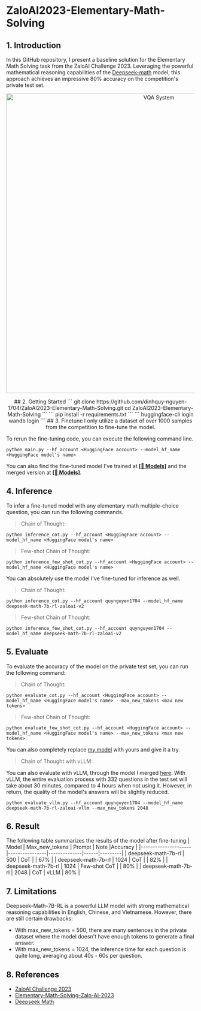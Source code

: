 # ZaloAI2023-Elementary-Math-Solving
## 1. Introduction
In this GitHub repository, I present a baseline solution for the Elementary Math Solving task from the ZaloAI Challenge 2023. Leveraging the powerful mathematical reasoning capabilities of the [Deepseek-math](https://huggingface.co/deepseek-ai/deepseek-math-7b-rl) model, this approach achieves an impressive 80% accuracy on the competition's private test set.
<p align="center">
  <img width="800" alt="VQA System" src="https://github.com/dinhquy-nguyen-1704/ZaloAI2023-Elementary-Math-Solving/assets/127675330/6d4dd117-d5bc-4ac1-a21c-5bbbca6538e9">
</p>
<p align="center">
## 2. Getting Started
```
git clone https://github.com/dinhquy-nguyen-1704/ZaloAI2023-Elementary-Math-Solving.git
cd ZaloAI2023-Elementary-Math-Solving
```
```
pip install -r requirements.txt
```
```
huggingface-cli login
wandb login
```
## 3. Finetune
I only utilize a dataset of over 1000 samples from the competition to fine-tune the model.

To rerun the fine-tuning code, you can execute the following command line.
```
python main.py --hf_account <HuggingFace account> --model_hf_name <HuggingFace model's name>
```
You can also find the fine-tuned model I've trained at <a href="https://huggingface.co/quynguyen1704/deepseek-math-7b-rl-zaloai-v2"><b>[🤗 Models]</b></a> and the merged version at <a href="https://huggingface.co/quynguyen1704/deepseek-math-7b-rl-zaloai-vllm"><b>[🤗 Models]</b></a>.
## 4. Inference
To infer a fine-tuned model with any elementary math multiple-choice question, you can run the following commands.
> Chain of Thought:
```
python inference_cot.py --hf_account <HuggingFace account> --model_hf_name <HuggingFace model's name>
```
> Few-shot Chain of Thought:
```
python inference_few_shot_cot.py --hf_account <HuggingFace account> --model_hf_name <HuggingFace model's name>
```
You can absolutely use the model I've fine-tuned for inference as well.
> Chain of Thought:
```
python inference_cot.py --hf_account quynguyen1704 --model_hf_name deepseek-math-7b-rl-zaloai-v2
```
> Few-shot Chain of Thought:
```
python inference_few_shot_cot.py --hf_account quynguyen1704 --model_hf_name deepseek-math-7b-rl-zaloai-v2
```
## 5. Evaluate
To evaluate the accuracy of the model on the private test set, you can run the following command:
> Chain of Thought:
```
python evaluate_cot.py --hf_account <HuggingFace account> --model_hf_name <HuggingFace model's name> --max_new_tokens <max new tokens>
```
> Few-shot Chain of Thought:
```
python evaluate_few_shot_cot.py --hf_account <HuggingFace account> --model_hf_name <HuggingFace model's name> --max_new_tokens <max new tokens>
```
You can also completely replace [my model](https://huggingface.co/quynguyen1704/deepseek-math-7b-rl-zaloai-v2) with yours and give it a try.
> Chain of Thought with vLLM:

You can also evaluate with vLLM, through the model I merged [here](https://huggingface.co/quynguyen1704/deepseek-math-7b-rl-zaloai-vllm). With vLLM, the entire evaluation process with 332 questions in the test set will take about 30 minutes, compared to 4 hours when not using it. However, in return, the quality of the model's answers will be slightly reduced.
```
python evaluate_vllm.py --hf_account quynguyen1704 --model_hf_name deepseek-math-7b-rl-zaloai-vllm --max_new_tokens 2048
```
## 6. Result
The following table summarizes the results of the model after fine-tuning
|        Model        | Max_new_tokens | Prompt       | Note |Accuracy |
|---------------------|----------------|--------------|------|---------|
| deepseek-math-7b-rl | 500            | CoT          |      |   67%   |
| deepseek-math-7b-rl | 1024           | CoT          |      |   82%   |
| deepseek-math-7b-rl | 1024           | Few-shot CoT |      |   80%   |
| deepseek-math-7b-rl | 2048           | CoT          | vLLM |   80%   |
## 7. Limitations
Deepseek-Math-7B-RL is a powerful LLM model with strong mathematical reasoning capabilities in English, Chinese, and Vietnamese. However, there are still certain drawbacks:
- With max_new_tokens = 500, there are many sentences in the private dataset where the model doesn't have enough tokens to generate a final answer.
- With max_new_tokens = 1024, the inference time for each question is quite long, averaging about 40s - 60s per question.
## 8. References
- [ZaloAI Challenge 2023](https://challenge.zalo.ai/portal/elementary-maths-solving)
- [Elementary-Math-Solving-Zalo-AI-2023](https://github.com/Reasoning-Lab/Elementary-Math-Solving-Zalo-AI-2023)
- [Deepseek Math](https://github.com/deepseek-ai/DeepSeek-Math)
